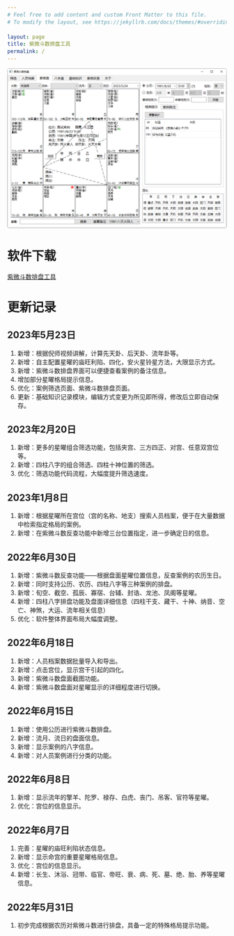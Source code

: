 ```yaml
---
# Feel free to add content and custom Front Matter to this file.
# To modify the layout, see https://jekyllrb.com/docs/themes/#overriding-theme-defaults

layout: page
title: 紫微斗数排盘工具
permalink: /
---
```

![紫微斗数](/images/zwds/zwds_3.png)

# 软件下载

[紫微斗数排盘工具](/downloads/紫微斗数排盘工具20230524.zip)

# 更新记录

## 2023年5月23日
1. 新增：根据倪师视频讲解，计算先天卦、后天卦、流年卦等。
2. 新增：自主配置星曜的庙旺利陷、四化，安火星铃星方法，大限显示方式。
3. 新增：紫微斗数排盘界面可以便捷查看案例的备注信息。
4. 增加部分星曜格局提示信息。
5. 优化：案例筛选页面、紫微斗数排盘页面。
6. 更新：基础知识记录模块，编辑方式变更为所见即所得，修改后立即自动保存。

## 2023年2月20日

1. 新增：更多的星曜组合筛选功能，包括夹宫、三方四正、对宫、任意双宫位等。
2. 新增：四柱八字的组合筛选、四柱十神位置的筛选。
3. 优化：筛选功能代码流程，大幅度提升筛选速度。

## 2023年1月8日

1. 新增：根据星曜所在宫位（宫的名称、地支）搜索人员档案，便于在大量数据中检索指定格局的案例。
2. 新增：在紫微斗数反查功能中新增三台位置指定，进一步确定日的信息。

## 2022年6月30日

1. 新增：紫微斗数反查功能——根据盘面星曜位置信息，反查案例的农历生日。
2. 新增：同时支持公历、农历、四柱八字等三种案例的排盘。
3. 新增：旬空、截空、孤辰、寡宿、台辅、封诰、龙池、凤阁等星曜。
4. 新增：四柱八字排盘功能及盘面详细信息（四柱干支、藏干、十神、纳音、空亡、神煞，大运、流年相关信息）
5. 优化：软件整体界面布局大幅度调整。

## 2022年6月18日

1. 新增：人员档案数据批量导入和导出。
2. 新增：点击宫位，显示宫干引起的四化。
3. 新增：紫微斗数盘面截图功能。
4. 新增：紫微斗数盘面对星曜显示的详细程度进行切换。

## 2022年6月15日

1. 新增：使用公历进行紫微斗数排盘。
2. 新增：流月、流日的盘面信息。
3. 新增：显示案例的八字信息。
4. 新增：对人员案例进行分类的功能。

## 2022年6月8日

1. 新增：显示流年的擎羊、陀罗、禄存、白虎、丧门、吊客、官符等星曜。
2. 优化：宫位的信息显示。

## 2022年6月7日

1. 完善：星曜的庙旺利陷状态信息。
2. 新增：显示命宫的重要星曜格局信息。
3. 优化：宫位的信息显示。
4. 新增：长生、沐浴、冠带、临官、帝旺、衰、病、死、墓、绝、胎、养等星曜信息。

## 2022年5月31日

1. 初步完成根据农历对紫微斗数进行排盘，具备一定的特殊格局提示功能。

